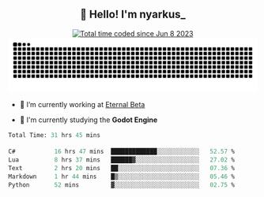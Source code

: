 <h2 align="center">👋 Hello! I'm nyarkus_</h2>
<p align="center">
  <a href="https://wakatime.com/@8f9aa332-6725-4e00-a5d9-b2317a4b74a6">
    <img src="https://wakatime.com/badge/user/8f9aa332-6725-4e00-a5d9-b2317a4b74a6.svg" alt="Total time coded since Jun 8 2023" />
  </a>
  <br>
  <img src = "https://github.com/nyarkus/nyarkus/blob/output/github-snake-dark.svg">
</p>

- 🔭 I’m currently working at [Eternal Beta](https://github.com/Kacianoki/Eternal-Beta)
<!--- 💬 Ask me about **nothing :<**-->
- 🌱 I'm currently studying the **Godot Engine**

<!--START_SECTION:waka-->

```fs
Total Time: 31 hrs 45 mins

C#           16 hrs 47 mins  █████████████░░░░░░░░░░░░   52.57 %
Lua          8 hrs 37 mins   ██████▓░░░░░░░░░░░░░░░░░░   27.02 %
Text         2 hrs 20 mins   ██░░░░░░░░░░░░░░░░░░░░░░░   07.36 %
Markdown     1 hr 44 mins    █▒░░░░░░░░░░░░░░░░░░░░░░░   05.46 %
Python       52 mins         ▓░░░░░░░░░░░░░░░░░░░░░░░░   02.75 %
```

<!--END_SECTION:waka-->
